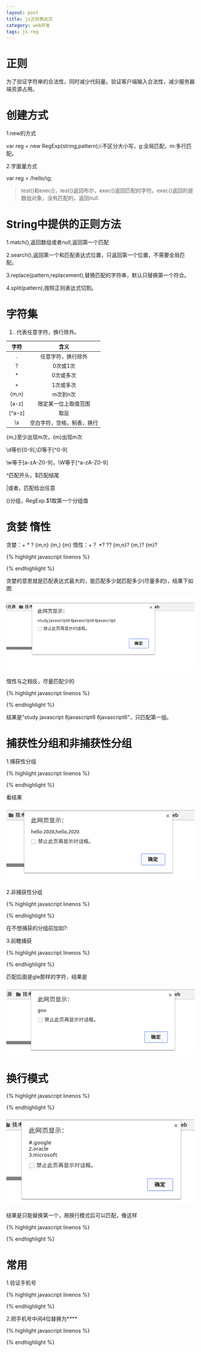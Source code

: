 ```yaml
---
layout: post
title: js正则表达式
category: web开发
tags: js-reg
---
```


# 正则

为了验证字符串的合法性，同时减少代码量。验证客户端输入合法性，减少服务器端资源占用。

# 创建方式

1.new的方式

var reg = new RegExp(string,pattern);i:不区分大小写，g:全局匹配，m:多行匹配。

2.字面量方式

var reg = /hello/ig;

> test()和exec()，test()返回布尔，exec()返回匹配的字符。exec()返回的是数组对象，没有匹配的，返回null.

# String中提供的正则方法

1.match(),返回数组或者null,返回第一个匹配

2.search(),返回第一个和匹配表达式位置，只返回第一个位置，不需要全局匹配。

3.replace(pattern,replacement),替换匹配的字符串，默认只替换第一个符合。

4.split(pattern),按照正则表达式切割。

# 字符集

1. .代表任意字符，换行除外。

| 字符 | 含义 |
| :---: | :--: |
| . |  任意字符，换行除外 |
| ? |  0次或1次 |
| * |  0次或多次 |
| + |  1次或多次 |
| {m,n} |  m次到n次 |
| [a-z] |  限定某一位上取值范围 |
| [^a-z] |  取反 |
| \s |  空白字符，空格，制表，换行 |

{m,}至少出现m次，{m}出现m次

\d等价[0-9],\D等于[^0-9]

\w等于[a-zA-Z0-9]，\W等于[^a-zA-Z0-9]

^匹配开头，$匹配结尾

|或者，匹配给出任意

()分组，RegExp.$1取第一个分组值

# 贪婪 惰性

贪婪：+ * ? {m,n} {m,} {m} 惰性：+？ *? ?? {m,n}? {m,}? {m}?

{% highlight javascript linenos %}
<script type="text/javascript">

	var reg = /6(.*)6/;
	var str = "study 6javascript6 6javascript6 6javascript6";
	alert(str.replace(reg,'$1'));

</script>
{% endhighlight %}

贪婪的意思就是匹配表达式最大的，能匹配多少就匹配多少(尽量多的)，结果下如图

![](../assets/reg.png)

惰性与之相反，尽量匹配少的

{% highlight javascript linenos %}
<script type="text/javascript">

	var reg = /6(.*?)6/;
	var str = "study 6javascript6 6javascript6 6javascript6";
	alert(str.replace(reg,'$1'));

</script>
{% endhighlight %}

结果是"study javascript 6javascript6 6javascript6"，只匹配第一组。

# 捕获性分组和非捕获性分组

1.捕获性分组

{% highlight javascript linenos %}
<script type="text/javascript">
	var reg = /([a-z]+)\s(\d{4})/;
	var str = "hello 2020";
	alert(reg.exec(str));
</script>
{% endhighlight %}

看结果

![](../assets/capture.png)

2.非捕获性分组

{% highlight javascript linenos %}
<script type="text/javascript">
	var reg = /([a-z]+)\s(?:\d{4})/;
	var str = "hello 2020";
	alert(reg.exec(str));
</script>
{% endhighlight %}

在不想捕获的分组前加如?:

3.前瞻捕获

{% highlight javascript linenos %}
<script type="text/javascript">
	var reg = /goo(?=gle)/;
	var str = "google";
	alert(reg.exec(str));
</script>
{% endhighlight %}

匹配后面是gle那样的字符，结果是

![](../assets/front-cap.png)

# 换行模式

{% highlight javascript linenos %}
<script type="text/javascript">
	var reg = /^\d+/;
	var str = "1.google\n2.oracle\n3.microsoft";
	alert(str.replace(reg,"#"));
</script>
{% endhighlight %}

![](../assets/wrap.png)

结果是只能替换第一个，用换行模式后可以匹配，像这样

{% highlight javascript linenos %}
<script type="text/javascript">
	var reg = /^\d+/m;
	var str = "1.google\n2.oracle\n3.microsoft";
	alert(str.replace(reg,"#"));
</script>
{% endhighlight %}

# 常用

1.验证手机号

{% highlight javascript linenos %}
<script type="text/javascript">
	var reg = /^1[3578]\d{9}$/;
	var str = "13947583746";
	alert(reg.test(str));
</script>
{% endhighlight %}

2.把手机号中间4位替换为****

{% highlight javascript linenos %}
<script type="text/javascript">
	var reg = /(\d{3})\d{4}(\d{3})/;
	var num = "13852289809";
	alert(num.replace(reg,'$1****$2'));
</script>
{% endhighlight %}

